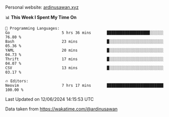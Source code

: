 Personal website: [ardinusawan.xyz](https://ardinusawan.xyz)

<!--START_SECTION:waka-->
📊 **This Week I Spent My Time On** 

```text
💬 Programming Languages: 
Go                       5 hrs 36 mins       ███████████████████░░░░░░   76.80 % 
Bash                     23 mins             █░░░░░░░░░░░░░░░░░░░░░░░░   05.36 % 
YAML                     20 mins             █░░░░░░░░░░░░░░░░░░░░░░░░   04.73 % 
Thrift                   17 mins             █░░░░░░░░░░░░░░░░░░░░░░░░   04.07 % 
CSV                      13 mins             █░░░░░░░░░░░░░░░░░░░░░░░░   03.17 % 

🔥 Editors: 
Neovim                   7 hrs 17 mins       █████████████████████████   100.00 % 
```


 Last Updated on 12/06/2024 14:15:53 UTC
<!--END_SECTION:waka-->
Data taken from https://wakatime.com/@ardinusawan
